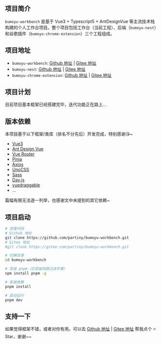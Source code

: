 ## 项目简介

`bumoyu-workbench` 是基于 Vue3 + Typescript5 + AntDesignVue 等主流技术栈构建的个人工作台项目。整个项目包括工作台（当前工程）、后端（`bumoyu-nest`）和谷歌插件（`bumoyu-chrome-extension`）三个工程组成。

## 项目地址

- `bumoyu-workbench`: [Github 地址](https://github.com/partiny/bumoyu-workbench) | [Gitee 地址](https://gitee.com/partiny/bumoyu-workbench)
- `bumoyu-nest`: [Github 地址](https://github.com/partiny/bumoyu-nest) | [Gitee 地址](https://gitee.com/partiny/bumoyu-nest)
- `bumoyu-chrome-extension`: [Github 地址](https://github.com/partiny/bumoyu-chrome-extension) | [Gitee 地址](https://gitee.com/partiny/bumoyu-chrome-extension)

## 项目计划

目前项目基本框架已经搭建完毕，迭代功能正在路上...

## 版本依赖

本项目基于以下框架/类库（排名不分先后）开发完成，特别感谢😘~

- [Vue3](https://cn.vuejs.org/)
- [Ant Design Vue](https://www.antdv.com/docs/vue/introduce-cn)
- [Vue Router](https://router.vuejs.org/zh/)
- [Pinia](https://pinia.vuejs.org/zh/)
- [Axios](https://axios-http.com/)
- [UnoCSS](https://unocss.dev/)
- [Sass](github.com/sass/dart-sass)
- [Day.js](https://day.js.org/docs/zh-CN/installation/installation)
- [vuedraggable](https://github.com/SortableJS/Vue.Draggable?tab=readme-ov-file#readme)
- ...

篇幅有限无法逐一列举，也感谢文中未提到的其它依赖~

## 项目启动

```bash
# 克隆代码
# Github 地址
git clone https://github.com/partiny/bumoyu-workbench.git
# Gitee 地址
#git clone https://gitee.com/partiny/bumoyu-workbench.git

# 切换目录
cd bumoyu-workbench

# 安装 pnpm（已安装则跳过该步骤）
npm install pnpm -g

# 安装依赖
pnpm install

# 启动运行
pnpm dev
```

## 支持一下

如果觉得框架不错，或者对你有用，可以去 [Github 地址](https://github.com/partiny/bumoyu-workbench) | [Gitee 地址](https://gitee.com/partiny/bumoyu-workbench) 帮我点个 ⭐ Star，谢谢~~
